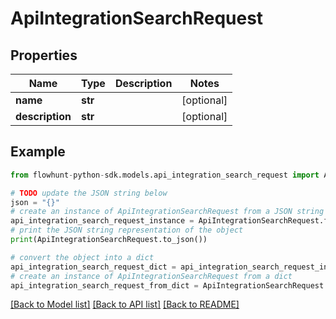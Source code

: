 # ApiIntegrationSearchRequest


## Properties

Name | Type | Description | Notes
------------ | ------------- | ------------- | -------------
**name** | **str** |  | [optional] 
**description** | **str** |  | [optional] 

## Example

```python
from flowhunt-python-sdk.models.api_integration_search_request import ApiIntegrationSearchRequest

# TODO update the JSON string below
json = "{}"
# create an instance of ApiIntegrationSearchRequest from a JSON string
api_integration_search_request_instance = ApiIntegrationSearchRequest.from_json(json)
# print the JSON string representation of the object
print(ApiIntegrationSearchRequest.to_json())

# convert the object into a dict
api_integration_search_request_dict = api_integration_search_request_instance.to_dict()
# create an instance of ApiIntegrationSearchRequest from a dict
api_integration_search_request_from_dict = ApiIntegrationSearchRequest.from_dict(api_integration_search_request_dict)
```
[[Back to Model list]](../README.md#documentation-for-models) [[Back to API list]](../README.md#documentation-for-api-endpoints) [[Back to README]](../README.md)


